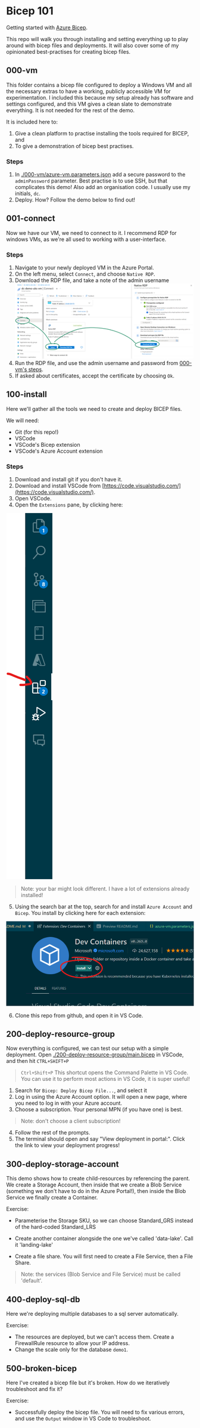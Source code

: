 # Bicep 101

Getting started with [Azure Bicep](https://learn.microsoft.com/en-us/azure/azure-resource-manager/bicep/).

This repo will walk you through installing and setting everything up to play around with bicep files and deployments.
It will also cover some of my opinionated best-practises for creating bicep files.


## 000-vm
This folder contains a bicep file configured to deploy a Windows VM and all the necessary extras to have a working, publicly accessible VM for experimentation. I included this because my setup already has software and settings configured, and this VM gives a clean slate to demonstrate everything. It is not needed for the rest of the demo.

It is included here to:
1. Give a clean platform to practise installing the tools required for BICEP, and
2. To give a demonstration of bicep best practises.

### Steps
1. In [./000-vm/azure-vm.parameters.json](./000-vm/azure-vm.parameters.json) add a secure password to the `adminPassword` parameter. Best practise is to use SSH, but that complicates this demo! Also add an organisation code. I usually use my initials, `dc`.
2. Deploy. How? Follow the demo below to find out!

## 001-connect
Now we have our VM, we need to connect to it. I recommend RDP for windows VMs, as we're all used to working with a user-interface.

### Steps
1. Navigate to your newly deployed VM in the Azure Portal.
2. On the left menu, select `Connect`, and choose `Native RDP`.
3. Download the RDP file, and take a note of the admin username
![](./001-connect/vm-rdp-download.png)
4. Run the RDP file, and use the admin username and password from [000-vm's steps](#steps).
5. If asked about certificates, accept the certificate by choosing `Ok`.


## 100-install
Here we'll gather all the tools we need to create and deploy BICEP files.

We will need:
- Git (for this repo!)
- VSCode
- VSCode's Bicep extension
- VSCode's Azure Account extension


### Steps
1. Download and install git if you don't have it.
2. Download and install VSCode from [https://code.visualstudio.com/](https://code.visualstudio.com/).
3. Open VSCode.
4. Open the `Extensions` pane, by clicking here:

![Note: your bar might look different. I have a lot of extensions installed!](./100-install/vscode-extensions.png)
> Note: your bar might look different. I have a lot of extensions already installed!

5. Using the search bar at the top, search for and install `Azure Account` and `Bicep`. You install by clicking here for each extension:

![](./100-install/extension-install.png)

6. Clone this repo from github, and open it in VS Code.

## 200-deploy-resource-group
Now everything is configured, we can test our setup with a simple deployment.
Open [./200-deploy-resource-group/main.bicep](./200-deploy-resource-group/main.bicep) in VSCode, and then hit `CTRL+SHIFT+P`

> `Ctrl+Shift+P`
> This shortcut opens the Command Palette in VS Code. You can use it to perform most actions in VS Code, it is super useful!

1. Search for `Bicep: Deploy Bicep File...`, and select it
2. Log in using the Azure Account option. It will open a new page, where you need to log in with your Azure account.
3. Choose a subscription. Your personal MPN (if you have one) is best.
> Note: don't choose a client subscription!
4. Follow the rest of the prompts.
5. The terminal should open and say "View deployment in portal:". Click the link to view your deployment progress!


## 300-deploy-storage-account
This demo shows how to create child-resources by referencing the parent.
We create a Storage Account, then inside that we create a Blob Service (something we don't have to do in the Azure Portal!), then inside the Blob Service we finally create a Container.

Exercise:
- Parameterise the Storage SKU, so we can choose Standard_GRS instead of the hard-coded Standard_LRS
- Create another container alongside the one we've called 'data-lake'. Call it 'landing-lake'

- Create a file share. You will first need to create a File Service, then a File Share.
> Note: the services (Blob Service and File Service) must be called 'default'.



## 400-deploy-sql-db
Here we're deploying multiple databases to a sql server automatically.

Exercise:
- The resources are deployed, but we can't access them. Create a FirewallRule resource to allow your IP address.
- Change the scale only for the database `demo1`.

## 500-broken-bicep
Here I've created a bicep file but it's broken. How do we iteratively troubleshoot and fix it?

Exercise:
- Successfully deploy the bicep file. You will need to fix various errors, and use the `Output` window in VS Code to troubleshoot.